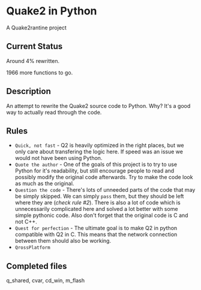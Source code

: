 # Quake2 in Python
 A Quake2rantine project

## Current Status
Around 4% rewritten.


1966 more functions to go.

## Description
An attempt to rewrite the Quake2 source code to Python. Why? It's a good way to actually read through the code.

## Rules
* `Quick, not fast` - Q2 is heavily optimized in the right places, but we only care about transfering the logic here. If speed was an issue we would not have been using Python.
* `Quote the author` - One of the goals of this project is to try to use Python for it's readability, but still encourage people to read and possibly modify the original code afterwards. Try to make the code look as much as the original.
* `Question the code` - There's lots of unneeded parts of the code that may be simply skipped. We can simply `pass` them, but they should be left where they are (_check rule #2_). There is also a lot of code which is unnecessarily complicated here and solved a lot better with some simple pythonic code. Also don't forget that the original code is C and not C++.
* `Quest for perfection` - The ultimate goal is to make Q2 in python compatible with Q2 in C. This means that the network connection between them should also be working.
* `QrossPlatform`

## Completed files
q_shared, cvar, cd_win, m_flash
